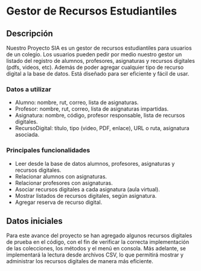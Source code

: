 # Gestor de Recursos Estudiantiles 

## Descripción 

Nuestro Proyecto SIA es un gestor de recursos estudiantiles para usuarios de un colegio. Los usuarios pueden pedir por medio nuestro gestor un listado del registro de alumnos, profesores, asignaturas y recursos digitales (pdfs, videos, etc). Además de poder agregar cualquier tipo de recurso digital a la base de datos. Está diseñado para ser eficiente y fácil de usar. 

### Datos a utilizar 

- Alumno: nombre, rut, correo, lista de asignaturas.
- Profesor: nombre, rut, correo, lista de asignaturas impartidas.
- Asignatura: nombre, código, profesor responsable, lista de recursos digitales.
- RecursoDigital: título, tipo (video, PDF, enlace), URL o ruta, asignatura asociada.
  
### Principales funcionalidades

- Leer desde la base de datos alumnos, profesores, asignaturas y recursos digitales.
- Relacionar alumnos con asignaturas.
- Relacionar profesores con asignaturas.
- Asociar recursos digitales a cada asignatura (aula virtual).
- Mostrar listados de recursos digitales, según asignatura.
- Agregar reserva de recurso digital.

## Datos iniciales

Para este avance del proyecto se han agregado algunos recursos digitales de prueba en el código, con el fin de verificar la correcta implementación de las colecciones, los métodos y el menú en consola. Más adelante, se implementará la lectura desde archivos CSV, lo que permitirá mostrar y administrar los recursos digitales de manera más eficiente.
